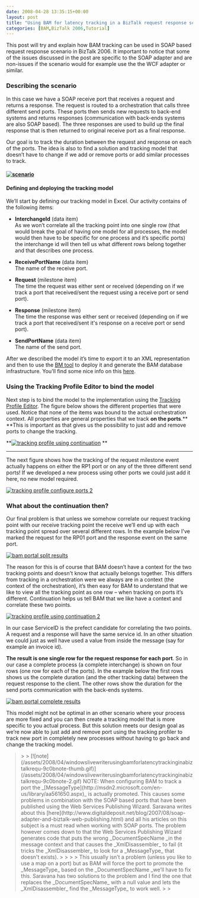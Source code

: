 ```yaml
---
date: 2008-04-28 13:35:15+00:00
layout: post
title: "Using BAM for latency tracking in a BizTalk request response scenario"
categories: [BAM,BizTalk 2006,Tutorial]
---
```


This post will try and explain how BAM tracking can be used in SOAP based request response scenario in BizTalk 2006. It important to notice that some of the issues discussed in the post are specific to the SOAP adapter and are non-issues if the scenario would for example use the the WCF adapter or similar.

 

### Describing the scenario

 

In this case we have a SOAP receive port that receives a request and returns a response. The request is routed to a orchestration that calls three different send ports. These ports then sends new requests to back-end systems and returns responses (communication with back-ends systems are also SOAP based). The three responses are used to build up the final response that is then returned to original receive port as a final response.

 

Our goal is to track the duration between the request and response on each of the ports. The idea is also to find a solution and tracking model that doesn’t have to change if we add or remove ports or add similar processes to track.

 

#### [![scenario](/assets/2008/04/windowslivewriterusingbamforlatencytrackinginabiztalkrequ-9c0bscenario-thumb.jpg)](/assets/2008/04/windowslivewriterusingbamforlatencytrackinginabiztalkrequ-9c0bscenario-2.jpg)

 

#### Defining and deploying the tracking model

 

We’ll start by defining our tracking model in Excel. Our activity contains of the following items:

 

  
  * **InterchangeId** (data item)         
As we won’t correlate all the tracking point into one single row (that would break the goal of having one model for all processes, the model would then have to be specific for one process and it’s specific ports) the interchange id will then tell us what different rows belong together and that describes one process. 
   
  * **ReceivePortName** (data item)         
The name of the receive port. 
   
  * **Request** (milestone item)         
The time the request was either sent or received (depending on if we track a port that received/sent the request using a receive port or send port). 
   
  * **Response** (milestone item)         
The time the response was either sent or received (depending on if we track a port that received/sent it's response on a receive port or send port). 
   
  * **SendPortName** (data item)         
The name of the send port. 
 

After we described the model it’s time to export it to an XML representation and then to use the [BM tool](http://technet.microsoft.com/en-us/library/aa547898.aspx) to deploy it and generate the BAM database infrastructure. You'll find some nice info on this [here](http://msdn2.microsoft.com/en-us/library/aa558802.aspx).

 

### Using the Tracking Profile Editor to bind the model

 

Next step is to bind the model to the implementation using the [Tracking Profile Editor](http://msdn2.microsoft.com/en-us/library/ms946851.aspx). The figure below shows the different properties that were used. Notice that none of the items was bound to the actual orchestration context. All properties are general properties that we track **on the ports**.** **This is important as that gives us the possibility to just add and remove ports to change the tracking.

 

**[![tracking profile using continuation](/assets/2008/04/windowslivewriterusingbamforlatencytrackinginabiztalkrequ-9c0btracking-profile-using-continuation-thumb.jpg)](/assets/2008/04/windowslivewriterusingbamforlatencytrackinginabiztalkrequ-9c0btracking-profile-using-continuation-2.jpg) **

 

****

 

The next figure shows how the tracking of the request milestone event actually happens on either the RP1 port or on any of the three different send ports! If we developed a new process using other ports we could just add it here, no new model required.

 

[![tracking profile configure ports 2](/assets/2008/04/windowslivewriterusingbamforlatencytrackinginabiztalkrequ-9c0btracking-profile-configure-ports-2-thumb-1.jpg)](/assets/2008/04/windowslivewriterusingbamforlatencytrackinginabiztalkrequ-9c0btracking-profile-configure-ports-2-4.jpg)

 

### What about the continuation then?

 

Our final problem is that unless we somehow correlate our request tracking point with our receive tracking point the receive we’ll end up with each tracking point spread over several different rows. In the example below I've marked the request for the RP01 port and the response event on the same port.

 

[![bam portal split results](/assets/2008/04/windowslivewriterusingbamforlatencytrackinginabiztalkrequ-9c0bbam-portal-split-results-thumb-1.jpg)](/assets/2008/04/windowslivewriterusingbamforlatencytrackinginabiztalkrequ-9c0bbam-portal-split-results-4.jpg)

 

The reason for this is of course that BAM doesn’t have a context for the two tracking points and doesn't know that actually belongs together. This differs from tracking in a orchestration were we always are in a context (the context of the orchestration), it’s then easy for BAM to understand that we like to view all the tracking point as one row – when tracking on ports it’s different. Continuation helps us tell BAM that we like have a context and correlate these two points.

 

[![tracking profile using continuation 2](/assets/2008/04/windowslivewriterusingbamforlatencytrackinginabiztalkrequ-9c0btracking-profile-using-continuation-2-thumb-2.jpg)](/assets/2008/04/windowslivewriterusingbamforlatencytrackinginabiztalkrequ-9c0btracking-profile-using-continuation-2-6.jpg)

 

In our case ServiceID is the prefect candidate for correlating the two points. A request and a response will have the same service id. In an other situation we could just as well have used a value from inside the message (say for example an invoice id).

 

**The result is one single row for the request response for each port**. So in our case a complete process (a complete interchange) is shown on four rows (one row for each of the ports). In the example below the first rows shows us the complete duration (and the other tracking data) between the request response to the client. The other rows show the duration for the send ports communication with the back-ends systems.

 

[![bam portal complete results](/assets/2008/04/windowslivewriterusingbamforlatencytrackinginabiztalkrequ-9c0bbam-portal-complete-results-thumb.jpg)](/assets/2008/04/windowslivewriterusingbamforlatencytrackinginabiztalkrequ-9c0bbam-portal-complete-results-2.jpg)

 

This model might not be optimal in an other scenario where your process are more fixed and you can then create a tracking model that is more specific to you actual process. But this solution meets our design goal as we’re now able to just add and remove port using the tracking profiler to track new port in completely new processes without having to go back and change the tracking model.

 

<blockquote>  
> 
> [![note](/assets/2008/04/windowslivewriterusingbamforlatencytrackinginabiztalkrequ-9c0bnote-thumb.gif)](/assets/2008/04/windowslivewriterusingbamforlatencytrackinginabiztalkrequ-9c0bnote-2.gif) NOTE: When configuring BAM to track a port the _[MessageType](http://msdn2.microsoft.com/en-us/library/aa561650.aspx)_ is actually promoted. This causes some problems in combination with the SOAP based ports that have been published using the Web Services Publishing Wizard. Saravana writes about this [here](http://www.digitaldeposit.net/blog/2007/08/soap-adapter-and-biztalk-web-publishing.html) and all his articles on this subject is a must read when working with SOAP ports. The problem however comes down to that the Web Services Publishing Wizard generates code that puts the wrong _DocumentSpecName _in the message context and that causes the _XmlDisassembler_ to fail (it tricks the _XmlDisassembler_ to look for a _MessageType_ that doesn't exists).
> 
>    
> 
> This usually isn’t a problem (unless you like to use a map on a port) but as BAM will force the port to promote the _MessageType_ based on the _DocumentSpecName _we’ll have to fix this. Saravana has two solutions to the problem and I find the one that replaces the _DocumentSpecName_ with a null value and lets the _XmlDisassembler_ find the _MessageType_ to work well.
> 
> </blockquote>

